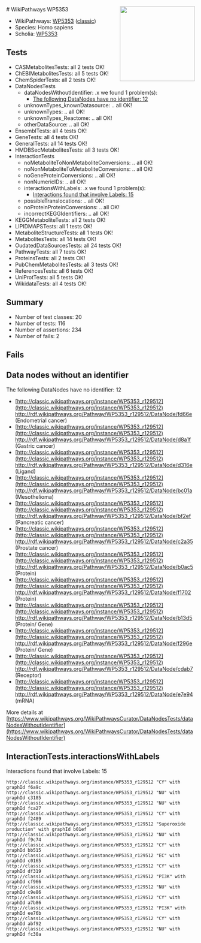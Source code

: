 <img style="float: right; width: 200px" src="https://upload.wikimedia.org/wikipedia/commons/thumb/8/83/Wplogo_with_text_500.png/640px-Wplogo_with_text_500.png" />
# WikiPathways WP5353

* WikiPathways: [WP5353](https://wikipathways.org/pathways/WP5353) ([classic](https://classic.wikipathways.org/instance/WP5353))
* Species: Homo sapiens
* Scholia: [WP5353](https://scholia.toolforge.org/wikipathways/WP5353)
## Tests
* CASMetabolitesTests: all 2 tests OK!
* ChEBIMetabolitesTests: all 5 tests OK!
* ChemSpiderTests: all 2 tests OK!
* DataNodesTests
    * dataNodesWithoutIdentifier: .x we found 1 problem(s):
        * [The following DataNodes have no identifier: 12](#8792c492)
    * unknownTypes_knownDatasource: .. all OK!
    * unknownTypes: .. all OK!
    * unknownTypes_Reactome: .. all OK!
    * otherDataSource: .. all OK!
* EnsemblTests: all 4 tests OK!
* GeneTests: all 4 tests OK!
* GeneralTests: all 14 tests OK!
* HMDBSecMetabolitesTests: all 3 tests OK!
* InteractionTests
    * noMetaboliteToNonMetaboliteConversions: .. all OK!
    * noNonMetaboliteToMetaboliteConversions: .. all OK!
    * noGeneProteinConversions: .. all OK!
    * nonNumericIDs: .. all OK!
    * interactionsWithLabels: .x we found 1 problem(s):
        * [Interactions found that involve Labels: 15](#fe97a8bd)
    * possibleTranslocations: .. all OK!
    * noProteinProteinConversions: .. all OK!
    * incorrectKEGGIdentifiers: .. all OK!
* KEGGMetaboliteTests: all 2 tests OK!
* LIPIDMAPSTests: all 1 tests OK!
* MetaboliteStructureTests: all 1 tests OK!
* MetabolitesTests: all 14 tests OK!
* OudatedDataSourcesTests: all 24 tests OK!
* PathwayTests: all 7 tests OK!
* ProteinsTests: all 2 tests OK!
* PubChemMetabolitesTests: all 3 tests OK!
* ReferencesTests: all 6 tests OK!
* UniProtTests: all 5 tests OK!
* WikidataTests: all 4 tests OK!


## Summary

* Number of test classes: 20
* Number of tests: 116
* Number of assertions: 234
* Number of fails: 2

## Fails

<a name="8792c492" />

## Data nodes without an identifier

The following DataNodes have no identifier: 12

* [http://classic.wikipathways.org/instance/WP5353_r129512](http://classic.wikipathways.org/instance/WP5353_r129512) http://rdf.wikipathways.org/Pathway/WP5353_r129512/DataNode/fd66e (Endometrial cancer)
* [http://classic.wikipathways.org/instance/WP5353_r129512](http://classic.wikipathways.org/instance/WP5353_r129512) http://rdf.wikipathways.org/Pathway/WP5353_r129512/DataNode/d8a1f (Gastric cancer)
* [http://classic.wikipathways.org/instance/WP5353_r129512](http://classic.wikipathways.org/instance/WP5353_r129512) http://rdf.wikipathways.org/Pathway/WP5353_r129512/DataNode/d316e (Ligand)
* [http://classic.wikipathways.org/instance/WP5353_r129512](http://classic.wikipathways.org/instance/WP5353_r129512) http://rdf.wikipathways.org/Pathway/WP5353_r129512/DataNode/bc01a (Mesothelioma)
* [http://classic.wikipathways.org/instance/WP5353_r129512](http://classic.wikipathways.org/instance/WP5353_r129512) http://rdf.wikipathways.org/Pathway/WP5353_r129512/DataNode/bf2ef (Pancreatic cancer)
* [http://classic.wikipathways.org/instance/WP5353_r129512](http://classic.wikipathways.org/instance/WP5353_r129512) http://rdf.wikipathways.org/Pathway/WP5353_r129512/DataNode/c2a35 (Prostate cancer)
* [http://classic.wikipathways.org/instance/WP5353_r129512](http://classic.wikipathways.org/instance/WP5353_r129512) http://rdf.wikipathways.org/Pathway/WP5353_r129512/DataNode/b0ac5 (Protein)
* [http://classic.wikipathways.org/instance/WP5353_r129512](http://classic.wikipathways.org/instance/WP5353_r129512) http://rdf.wikipathways.org/Pathway/WP5353_r129512/DataNode/f1702 (Protein)
* [http://classic.wikipathways.org/instance/WP5353_r129512](http://classic.wikipathways.org/instance/WP5353_r129512) http://rdf.wikipathways.org/Pathway/WP5353_r129512/DataNode/b13d5 (Protein/ Gene)
* [http://classic.wikipathways.org/instance/WP5353_r129512](http://classic.wikipathways.org/instance/WP5353_r129512) http://rdf.wikipathways.org/Pathway/WP5353_r129512/DataNode/f296e (Protein/ Gene)
* [http://classic.wikipathways.org/instance/WP5353_r129512](http://classic.wikipathways.org/instance/WP5353_r129512) http://rdf.wikipathways.org/Pathway/WP5353_r129512/DataNode/cdab7 (Receptor)
* [http://classic.wikipathways.org/instance/WP5353_r129512](http://classic.wikipathways.org/instance/WP5353_r129512) http://rdf.wikipathways.org/Pathway/WP5353_r129512/DataNode/e7e94 (mRNA)


More details at [https://www.wikipathways.org/WikiPathwaysCurator/DataNodesTests/dataNodesWithoutIdentifier](https://www.wikipathways.org/WikiPathwaysCurator/DataNodesTests/dataNodesWithoutIdentifier)

<a name="fe97a8bd" />

## InteractionTests.interactionsWithLabels

Interactions found that involve Labels: 15
```
http://classic.wikipathways.org/instance/WP5353_r129512 "CY" with graphId f6a9c
http://classic.wikipathways.org/instance/WP5353_r129512 "NU" with graphId c3185
http://classic.wikipathways.org/instance/WP5353_r129512 "NU" with graphId fca27
http://classic.wikipathways.org/instance/WP5353_r129512 "CY" with graphId f2489
http://classic.wikipathways.org/instance/WP5353_r129512 "Superoxide
production" with graphId b01ef
http://classic.wikipathways.org/instance/WP5353_r129512 "NU" with graphId f9c74
http://classic.wikipathways.org/instance/WP5353_r129512 "CY" with graphId bb515
http://classic.wikipathways.org/instance/WP5353_r129512 "EC" with graphId c0165
http://classic.wikipathways.org/instance/WP5353_r129512 "CY" with graphId df319
http://classic.wikipathways.org/instance/WP5353_r129512 "PI3K" with graphId cf966
http://classic.wikipathways.org/instance/WP5353_r129512 "NU" with graphId c9e86
http://classic.wikipathways.org/instance/WP5353_r129512 "CY" with graphId a7b86
http://classic.wikipathways.org/instance/WP5353_r129512 "PI3K" with graphId ee76b
http://classic.wikipathways.org/instance/WP5353_r129512 "CY" with graphId abf92
http://classic.wikipathways.org/instance/WP5353_r129512 "NU" with graphId fc30a
```

